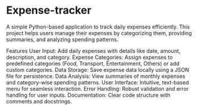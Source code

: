 # Expense-tracker
A simple Python-based application to track daily expenses efficiently. This project helps users manage their expenses by categorizing them, providing summaries, and analyzing spending patterns.

Features
User Input: Add daily expenses with details like date, amount, description, and category.
Expense Categories: Assign expenses to predefined categories (Food, Transport, Entertainment, Others) or add custom categories.
Data Storage: Save expense data locally using a JSON file for persistence.
Data Analysis: View summaries of monthly expenses and category-wise spending patterns.
User Interface: Intuitive, text-based menu for seamless interaction.
Error Handling: Robust validation and error handling for user inputs.
Documentation: Clear code structure with comments and docstrings.
